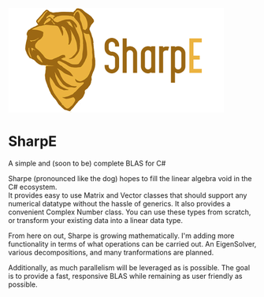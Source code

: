 ![SharpE](sharpe.png)
# SharpE
A simple and (soon to be) complete BLAS for C#

Sharpe (pronounced like the dog) hopes to fill the linear algebra void in the C# ecosystem.  
It provides easy to use Matrix and Vector classes that should support any numerical datatype without
the hassle of generics.  It also provides a convenient Complex Number class.  You can use these types
from scratch, or transform your existing data into a linear data type. 

From here on out, Sharpe is growing mathematically. I'm adding more functionality in terms of what 
operations can be carried out.  An EigenSolver, various decompositions, and many tranformations are planned.

Additionally, as much parallelism will be leveraged as is possible.  The goal is to provide a fast, responsive BLAS 
while remaining as user friendly as possible.
